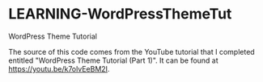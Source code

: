 # LEARNING-WordPressThemeTut
WordPress Theme Tutorial

The source of this code comes from the YouTube tutorial that I completed entitled "WordPress Theme Tutorial (Part 1)". It can be found at https://youtu.be/k7olvEeBM2I.
